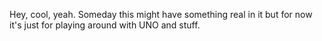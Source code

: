 Hey, cool, yeah. Someday this might have something real in it but for now it's just for playing around with UNO and stuff.
